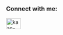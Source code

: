 <h3 align="left">Connect with me:</h3>
<p align="left">
<a href="https://linkedin.com/in/kaan-gürbüz-140070231" target="blank"><img align="center" src="https://raw.githubusercontent.com/rahuldkjain/github-profile-readme-generator/master/src/images/icons/Social/linked-in-alt.svg" alt="kaan-gürbüz-140070231" height="30" width="40" /></a>
</p>
